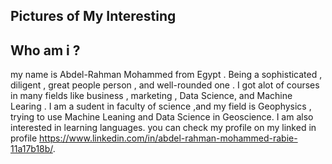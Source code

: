 
## Pictures of My Interesting


## Who am i ?
my name is Abdel-Rahman Mohammed from Egypt . Being a sophisticated , diligent , great people person , and well-rounded one .
I got alot of courses in many fields like business , marketing , Data Science, and Machine Learing . 
I am a sudent in faculty of science ,and my field is Geophysics , trying to use Machine Leaning and Data Science in Geoscience. 
I am also interested in learning languages.
you can check my profile on my linked in profile https://www.linkedin.com/in/abdel-rahman-mohammed-rabie-11a17b18b/.

